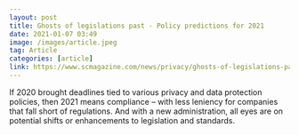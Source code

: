 ```yaml
---
layout: post
title: Ghosts of legislations past - Policy predictions for 2021
date: 2021-01-07 03:49
image: /images/article.jpeg
tag: Article
categories: [article]
link: https://www.scmagazine.com/news/privacy/ghosts-of-legislations-past-policy-predictions-for-2021
---
```

If 2020 brought deadlines tied to various privacy and data protection policies, then 2021 means compliance – with less leniency for companies that fall short of regulations. And with a new administration, all eyes are on potential shifts or enhancements to legislation and standards.
